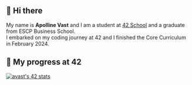## 👋 Hi there

My name is **Apolline Vast** and I am a student at [42 School](https://42.fr/) and a graduate from ESCP Business School.\
I embarked on my coding journey at 42 and I finished the Core Curriculum in February 2024. 


## 🚀 My progress at 42
[![avast's 42 stats](https://badge.mediaplus.ma/greenbinary/avast?1337Badge=off&UM6P=off)](https://github.com/oakoudad/badge42)


<!--
<h3>
  <details>
  <summary>42 Projects 💻</summary>
  <div>

| Project       | Subject       | Grade                                                |    
|--------------:|---------------|------------------------------------------------------|
|          Libft|              C|
|               |               |
|               |               |
  </div>

</details>

